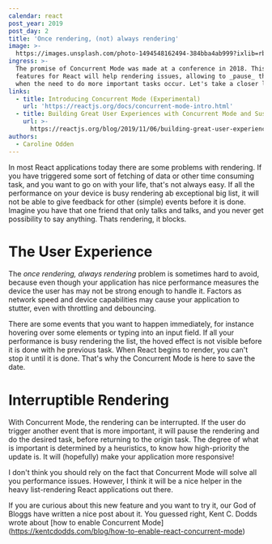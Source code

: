 ```yaml
---
calendar: react
post_year: 2019
post_day: 2
title: 'Once rendering, (not) always rendering'
image: >-
  https://images.unsplash.com/photo-1494548162494-384bba4ab999?ixlib=rb-1.2.1&ixid=eyJhcHBfaWQiOjEyMDd9&auto=format&fit=crop&w=1600&q=80
ingress: >-
  The promise of Concurrent Mode was made at a conference in 2018. This new
  features for React will help rendering issues, allowing to _pause_ the render
  when the need to do more important tasks occur. Let's take a closer look!
links:
  - title: Introducing Concurrent Mode (Experimental)
    url: 'https://reactjs.org/docs/concurrent-mode-intro.html'
  - title: Building Great User Experiences with Concurrent Mode and Suspense
    url: >-
      https://reactjs.org/blog/2019/11/06/building-great-user-experiences-with-concurrent-mode-and-suspense.html
authors:
  - Caroline Odden
---
```

In most React applications today there are some problems with rendering. If you have triggered some sort of fetching of data or other time consuming task, and you want to go on with your life, that's not always easy. If all the performance on your device is busy rendering ab exceptional big list, it will not be able to give feedback for other (simple) events before it is done. Imagine you have that one friend that only talks and talks, and you never get possibility to say anything. Thats rendering, it blocks.

# The User Experience

The _once rendering, always rendering_ problem is sometimes hard to avoid, because even though your application has nice performance measures the device the user has may not be strong enough to handle it. Factors as network speed and device capabilities may cause your application to stutter, even with throttling and debouncing.

There are some events that you want to happen immediately, for instance hovering over some elements or typing into an input field. If all your performance is busy rendering the list, the hoved effect is not visible before it is done with he previous task. When React begins to render, you can't stop it until it is done. That's why the Concurrent Mode is here to save the date.

# Interruptible Rendering

With Concurrent Mode, the rendering can be interrupted. If the user do trigger another event that is more important, it will pause the rendering and do the desired task, before returning to the origin task. The degree of what is important is determined by a heuristics, to know how high-priority the update is. It will (hopefully) make your application more responsive!

I don't think you should rely on the fact that Concurrent Mode will solve all you performance issues. However, I think it will be a nice helper in the heavy list-rendering React applications out there.

If you are curious about this new feature and you want to try it, our God of Bloggs have written a nice post about it. You guessed right, Kent C. Dodds wrote about \[how to enable Concurrent Mode](<https://kentcdodds.com/blog/how-to-enable-react-concurrent-mode>)
